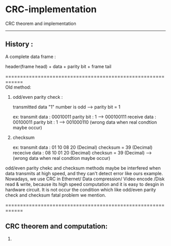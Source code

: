 # CRC-implementation
CRC theorem and implementation

------------------------------------------------------------

History :
------------------------------------------------------------
A complete data frame :

   header(frame head) + data + parity bit + frame tail
     
============================================================     
Old method:

  1. odd/even parity check : 
       
       transmitted data "1" number is odd --> parity bit = 1   
      
        ex: 
          transmit data : 00010011   parity bit : 1  --> 000100111
          receive  data : 00100011   parity bit : 1  --> 001000110 (wrong data when real condtion maybe occur)
        
  2. checksum
      
        ex:
          transmit data : 01 10 08 20 (Decimal)  checksum = 39 (Decimal)
          rececive data : 08 10 01 20 (Decimal)  checksun = 39 (Decimal) --> (wrong data when real condtion maybe occur)

odd/even parity chekc and checksum methods maybe be interfered when data transmits at high speed, and they can't detect error like ours example.  Nowadays, we use CRC in Ethernet/ Data compression/ Video encode /Disk read & write, because its high speed computation and it is easy to desgin in hardware circuit. It is not occur the condition which like odd/even parity check and checksum fatal problem we mention.

============================================================

CRC theorem and computation:
------------------------------------------------------------

  1. 
